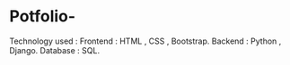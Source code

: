 # Potfolio-
Technology used :
Frontend : HTML , CSS , Bootstrap.
Backend : Python , Django.
Database : SQL.
